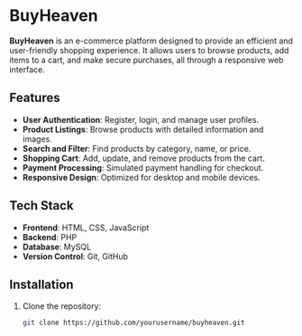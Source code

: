 # BuyHeaven

**BuyHeaven** is an e-commerce platform designed to provide an efficient and user-friendly shopping experience. It allows users to browse products, add items to a cart, and make secure purchases, all through a responsive web interface.

## Features
- **User Authentication**: Register, login, and manage user profiles.
- **Product Listings**: Browse products with detailed information and images.
- **Search and Filter**: Find products by category, name, or price.
- **Shopping Cart**: Add, update, and remove products from the cart.
- **Payment Processing**: Simulated payment handling for checkout.
- **Responsive Design**: Optimized for desktop and mobile devices.

## Tech Stack
- **Frontend**: HTML, CSS, JavaScript
- **Backend**: PHP
- **Database**: MySQL
- **Version Control**: Git, GitHub

## Installation
1. Clone the repository:
   ```bash
   git clone https://github.com/yourusername/buyheaven.git
